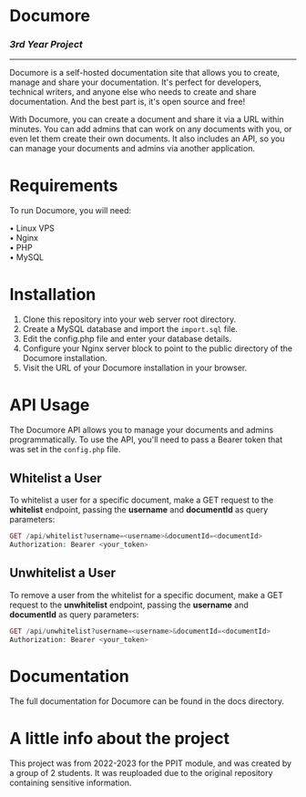# Documore

### _3rd Year Project_

---

Documore is a self-hosted documentation site that allows you to create, manage and share your documentation. It's perfect for developers, technical writers, and anyone else who needs to create and share documentation. And the best part is, it's open source and free!

With Documore, you can create a document and share it via a URL within minutes. You can add admins that can work on any documents with you, or even let them create their own documents. It also includes an API, so you can manage your documents and admins via another application.

# Requirements

To run Documore, you will need:

• Linux VPS \
• Nginx \
• PHP \
• MySQL

# Installation

1. Clone this repository into your web server root directory.
2. Create a MySQL database and import the `import.sql` file.
3. Edit the config.php file and enter your database details.
4. Configure your Nginx server block to point to the public directory of the Documore installation.
5. Visit the URL of your Documore installation in your browser.

# API Usage

The Documore API allows you to manage your documents and admins programmatically. To use the API, you'll need to pass a Bearer token that was set in the `config.php` file.

## Whitelist a User

To whitelist a user for a specific document, make a GET request to the **whitelist** endpoint, passing the **username** and **documentId** as query parameters:

```php
GET /api/whitelist?username=<username>&documentId=<documentId>
Authorization: Bearer <your_token>
```

## Unwhitelist a User

To remove a user from the whitelist for a specific document, make a GET request to the **unwhitelist** endpoint, passing the **username** and **documentId** as query parameters:

```php
GET /api/unwhitelist?username=<username>&documentId=<documentId>
Authorization: Bearer <your_token>
```

# Documentation

The full documentation for Documore can be found in the docs directory.

# A little info about the project

This project was from 2022-2023 for the PPIT module, and was created by a group of 2 students. It was reuploaded due to the original repository containing sensitive information.
